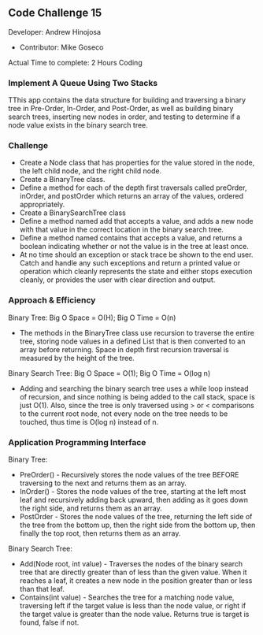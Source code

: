 ## Code Challenge 15

Developer: Andrew Hinojosa

- Contributor: Mike Goseco

Actual Time to complete: 2 Hours Coding

### Implement A Queue Using Two Stacks
TThis app contains the data structure for building and traversing a binary tree in Pre-Order, In-Order, and Post-Order, as well as building binary search trees, inserting new nodes in order, and testing to determine if a node value exists in the binary search tree.

### Challenge
- Create a Node class that has properties for the value stored in the node, the left child node, and the right child node.
- Create a BinaryTree class. 
- Define a method for each of the depth first traversals called preOrder, inOrder, and postOrder which returns an array of the values, ordered appropriately.
- Create a BinarySearchTree class
- Define a method named add that accepts a value, and adds a new node with that value in the correct location in the binary search tree.
- Define a method named contains that accepts a value, and returns a boolean indicating whether or not the value is in the tree at least once.
- At no time should an exception or stack trace be shown to the end user. Catch and handle any such exceptions and return a printed value or operation which cleanly represents the state and either stops execution cleanly, or provides the user with clear direction and output.

### Approach & Efficiency
Binary Tree: Big O Space = O(H); Big O Time = O(n)
- The methods in the BinaryTree class use recursion to traverse the entire tree, storing node values in a defined List that is then converted to an array before returning. Space in depth first recursion traversal is measured by the height of the tree.

Binary Search Tree: Big O Space = O(1); Big O Time = O(log n)
- Adding and searching the binary search tree uses a while loop instead of recursion, and since nothing is being added to the call stack, space is just O(1). Also, since the tree is only traversed using > or < comparisons to the current root node, not every node on the tree needs to be touched, thus time is O(log n) instead of n.


### Application Programming Interface
Binary Tree:
- PreOrder() - Recursively stores the node values of the tree BEFORE traversing to the next and returns them as an array.
- InOrder() - Stores the node values of the tree, starting at the left most leaf and recursively adding back upward, then adding as it goes down the right side, and returns them as an array.
- PostOrder - Stores the node values of the tree, returning the left side of the tree from the bottom up, then the right side from the bottom up, then finally the top root, then returns them as an array.

Binary Search Tree:
- Add(Node root, int value) - Traverses the nodes of the binary search tree that are directly greater than of less than the given value. When it reaches a leaf, it creates a new node in the position greater than or less than that leaf.
- Contains(int value) - Searches the tree for a matching node value, traversing left if the target value is less than the node value, or right if the target value is greater than the node value. Returns true is target is found, false if not.
